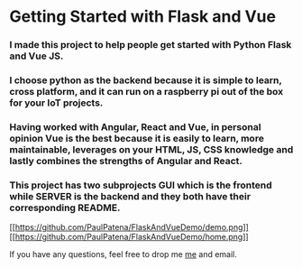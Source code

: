 # Getting Started with Flask and Vue

### I made this project to help people get started with Python Flask and Vue JS.

### I choose python as the backend because it is simple to learn, cross platform, and it can run on a raspberry pi out of the box for your IoT projects.

### Having worked with Angular, React and Vue, in personal opinion Vue is the best because it is easily to learn, more maintainable, leverages on your HTML, JS, CSS knowledge and lastly combines the strengths of Angular and React.

### This project has two subprojects GUI which is the frontend while SERVER is the backend and they both have their corresponding README.

[[https://github.com/PaulPatena/FlaskAndVueDemo/demo.png]]
[[https://github.com/PaulPatena/FlaskAndVueDemo/home.png]]

If you have any questions, feel free to drop me <a href="mailto:paulmichaelpatena@gmail.com?Subject=Getting Started with Flask and Vue">me</a> and email.